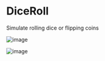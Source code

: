 # DiceRoll
Simulate rolling dice or flipping coins

![image](https://user-images.githubusercontent.com/289957/222553540-6913937e-d0d8-4786-a65f-689aaf50172c.png)

![image](https://user-images.githubusercontent.com/289957/222553658-d9c5efd2-fbad-4349-b6e0-99974b002f96.png)
